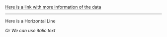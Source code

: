 [Here is a link with more information of the data](https://projects.fivethirtyeight.com/global-club-soccer-rankings/)

---
Here is a Horizontal Line

*Or We can use italic text*
